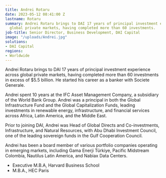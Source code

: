 ```yaml
---
title: Andrei Rotaru
date: 2023-05-12 08:41:00 Z
lastname: Rotaru
summary: Andrei Rotaru brings to DAI 17 years of principal investment experience across
  global private markets, having completed more than 60 investments.
job-title: Senior Director, Business Development, DAI Capital
image: "/uploads/Andrei.jpg"
solutions:
- DAI Capital
regions:
- Worldwide
---
```


Andrei Rotaru brings to DAI 17 years of principal investment experience across global private markets, having completed more than 60 investments in excess of $5.5 billion. He started his career as a banker with Societe Generale.

Andrei spent 10 years at the IFC Asset Management Company, a subsidiary of the World Bank Group. Andrei was a principal in both the Global Infrastructure Fund and the Global Capitalization Funds, leading investments in renewable energy, infrastructure, and financial services across Africa, Latin America, and the Middle East.

Prior to joining DAI, Andrei was Head of Global Directs and Co-investments, Infrastructure, and Natural Resources, with Abu Dhabi Investment Council, one of the leading sovereign funds in the Gulf Cooperation Council.

Andrei has been a board member of various portfolio companies operating in emerging markets, including Gama Enerji Türkiye, Pacific Midstream Colombia, Nautilus Latin America, and Nabiax Data Centers. 

* Executive M.B.A, Harvard Business School 
* M.B.A., HEC Paris  
